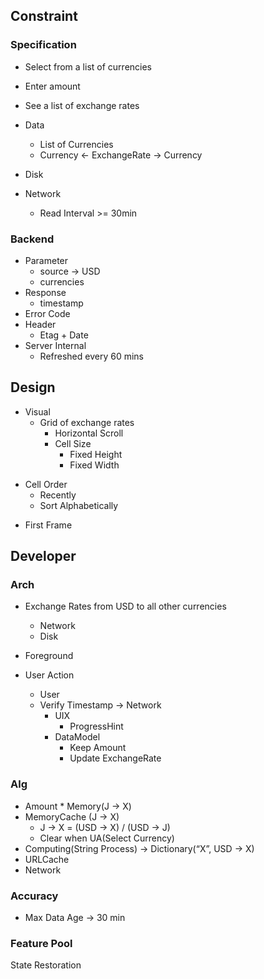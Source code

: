 ## Constraint
### Specification
* Select from a list of currencies
* Enter amount
* See a list of exchange rates

* Data
    * List of Currencies
    * Currency <- ExchangeRate -> Currency

* Disk
* Network
    * Read Interval >= 30min

### Backend
* Parameter
    * source -> USD
    * currencies
* Response
    * timestamp
* Error Code
* Header
    * Etag + Date
* Server Internal
    * Refreshed every 60 mins
    
## Design
* Visual
    * Grid of exchange rates
        * Horizontal Scroll
        * Cell Size
            * Fixed Height
            * Fixed Width
- Cell Order
    * Recently 
    * Sort Alphabetically

* First Frame 

## Developer
### Arch
* Exchange Rates from USD to all other currencies
    * Network
    * Disk

* Foreground

* User Action
    * User
    * Verify Timestamp -> Network
        * UIX
            * ProgressHint
        * DataModel
            * Keep Amount
            * Update ExchangeRate

### Alg
* Amount * Memory(J -> X)
* MemoryCache (J -> X) 
    * J -> X = (USD -> X) / (USD -> J)
    * Clear when UA(Select Currency)
* Computing(String Process) -> Dictionary(“X”, USD -> X)
* URLCache
* Network

### Accuracy
* Max Data Age -> 30 min

### Feature Pool
State Restoration
